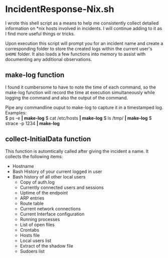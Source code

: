 # IncidentResponse-Nix.sh
I wrote this shell script as a means to help me consistently collect detailed information on *nix hosts involved in incidents. I will continue adding to it as I find more useful things or tricks.

Upon execution this script will prompt you for an incident name and create a corresponding folder to store the created logs within the current user's `$HOME` folder. It also loads a few functions into memory to assist with documenting any additional observations.


## make-log function
I found it cumbersome to have to note the time of each command, so the make-log function will record the time at execution simultaneously while logging the command and also the output of the command. 

Pipe any commandline ouput to make-log to capture it in a timestamped log.
Examples:   
$ ps -e **| make-log**
$ cat /etc/hosts **| make-log**
$ ls /tmp/ **| make-log** 
$ strace -p 1234 **| make-log**
                



## collect-InitialData function
This function is automtically called after giving the incident a name. It collects the following items:
- Hostname
- Bash History of your current logged in user
- Bash history of all other local users
    - Copy of auth.log
    - Currently connected users and sessions
    - Uptime of the endpoint
    - ARP entries
    - Route table
    - Current network connections
    - Current Interface configuration
    - Running processes
    - List of open files
    - Crontabs
    - Hosts file
    - Local users list
    - Extract of the shadow file
    - Sudoers list


 


